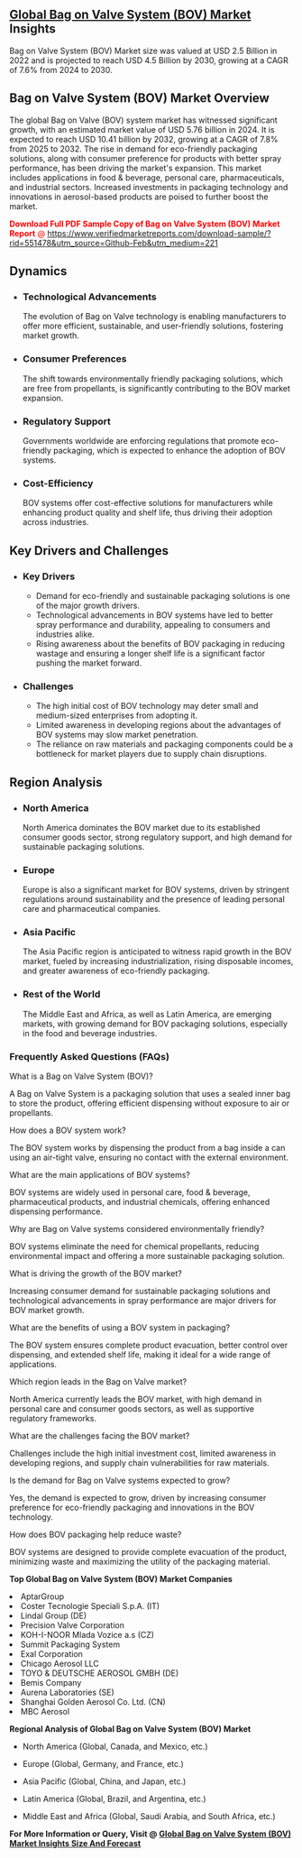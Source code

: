 <h2><a href="https://www.verifiedmarketreports.com/download-sample/?rid=551478&amp;utm_source=Github&amp;utm_medium=221" target="_blank">Global Bag on Valve System (BOV) Market</a> Insights</h2><p>Bag on Valve System (BOV) Market size was valued at USD 2.5 Billion in 2022 and is projected to reach USD 4.5 Billion by 2030, growing at a CAGR of 7.6% from 2024 to 2030.</p><p> <h2>Bag on Valve System (BOV) Market Overview</h2> <p>The global Bag on Valve (BOV) system market has witnessed significant growth, with an estimated market value of USD 5.76 billion in 2024. It is expected to reach USD 10.41 billion by 2032, growing at a CAGR of 7.8% from 2025 to 2032. The rise in demand for eco-friendly packaging solutions, along with consumer preference for products with better spray performance, has been driving the market's expansion. This market includes applications in food & beverage, personal care, pharmaceuticals, and industrial sectors. Increased investments in packaging technology and innovations in aerosol-based products are poised to further boost the market. <p><p><span class=""><span style="color: #ff0000;"><strong>Download Full PDF Sample Copy of Bag on Valve System (BOV) Market Report</strong> @ </span><a href="https://www.verifiedmarketreports.com/download-sample/?rid=551478&amp;utm_source=Github-Feb&amp;utm_medium=221" target="_blank">https://www.verifiedmarketreports.com/download-sample/?rid=551478&amp;utm_source=Github-Feb&amp;utm_medium=221</a></span></p></p> <h2>Dynamics</h2> <ul> <li><h3>Technological Advancements</h3> The evolution of Bag on Valve technology is enabling manufacturers to offer more efficient, sustainable, and user-friendly solutions, fostering market growth.</li> <li><h3>Consumer Preferences</h3> The shift towards environmentally friendly packaging solutions, which are free from propellants, is significantly contributing to the BOV market expansion.</li> <li><h3>Regulatory Support</h3> Governments worldwide are enforcing regulations that promote eco-friendly packaging, which is expected to enhance the adoption of BOV systems.</li> <li><h3>Cost-Efficiency</h3> BOV systems offer cost-effective solutions for manufacturers while enhancing product quality and shelf life, thus driving their adoption across industries.</li> </ul> <h2>Key Drivers and Challenges</h2> <ul> <li><h3>Key Drivers</h3> <ul> <li>Demand for eco-friendly and sustainable packaging solutions is one of the major growth drivers.</li> <li>Technological advancements in BOV systems have led to better spray performance and durability, appealing to consumers and industries alike.</li> <li>Rising awareness about the benefits of BOV packaging in reducing wastage and ensuring a longer shelf life is a significant factor pushing the market forward.</li> </ul> </li> <li><h3>Challenges</h3> <ul> <li>The high initial cost of BOV technology may deter small and medium-sized enterprises from adopting it.</li> <li>Limited awareness in developing regions about the advantages of BOV systems may slow market penetration.</li> <li>The reliance on raw materials and packaging components could be a bottleneck for market players due to supply chain disruptions.</li> </ul> </li> </ul> <h2>Region Analysis</h2> <ul> <li><h3>North America</h3> North America dominates the BOV market due to its established consumer goods sector, strong regulatory support, and high demand for sustainable packaging solutions.</li> <li><h3>Europe</h3> Europe is also a significant market for BOV systems, driven by stringent regulations around sustainability and the presence of leading personal care and pharmaceutical companies.</li> <li><h3>Asia Pacific</h3> The Asia Pacific region is anticipated to witness rapid growth in the BOV market, fueled by increasing industrialization, rising disposable incomes, and greater awareness of eco-friendly packaging.</li> <li><h3>Rest of the World</h3> The Middle East and Africa, as well as Latin America, are emerging markets, with growing demand for BOV packaging solutions, especially in the food and beverage industries.</li> </ul> <h3>Frequently Asked Questions (FAQs)</h3> <p>What is a Bag on Valve System (BOV)?</p> <p>A Bag on Valve System is a packaging solution that uses a sealed inner bag to store the product, offering efficient dispensing without exposure to air or propellants.</p> <p>How does a BOV system work?</p> <p>The BOV system works by dispensing the product from a bag inside a can using an air-tight valve, ensuring no contact with the external environment.</p> <p>What are the main applications of BOV systems?</p> <p>BOV systems are widely used in personal care, food & beverage, pharmaceutical products, and industrial chemicals, offering enhanced dispensing performance.</p> <p>Why are Bag on Valve systems considered environmentally friendly?</p> <p>BOV systems eliminate the need for chemical propellants, reducing environmental impact and offering a more sustainable packaging solution.</p> <p>What is driving the growth of the BOV market?</p> <p>Increasing consumer demand for sustainable packaging solutions and technological advancements in spray performance are major drivers for BOV market growth.</p> <p>What are the benefits of using a BOV system in packaging?</p> <p>The BOV system ensures complete product evacuation, better control over dispensing, and extended shelf life, making it ideal for a wide range of applications.</p> <p>Which region leads in the Bag on Valve market?</p> <p>North America currently leads the BOV market, with high demand in personal care and consumer goods sectors, as well as supportive regulatory frameworks.</p> <p>What are the challenges facing the BOV market?</p> <p>Challenges include the high initial investment cost, limited awareness in developing regions, and supply chain vulnerabilities for raw materials.</p> <p>Is the demand for Bag on Valve systems expected to grow?</p> <p>Yes, the demand is expected to grow, driven by increasing consumer preference for eco-friendly packaging and innovations in the BOV technology.</p> <p>How does BOV packaging help reduce waste?</p> <p>BOV systems are designed to provide complete evacuation of the product, minimizing waste and maximizing the utility of the packaging material.</p> </p><p><strong>Top Global Bag on Valve System (BOV) Market Companies</strong></p><div data-test-id=""><p><li>AptarGroup</li><li> Coster Tecnologie Speciali S.p.A. (IT)</li><li> Lindal Group (DE)</li><li> Precision Valve Corporation</li><li> KOH-I-NOOR Mlada Vozice a.s (CZ)</li><li> Summit Packaging System</li><li> Exal Corporation</li><li> Chicago Aerosol LLC</li><li> TOYO & DEUTSCHE AEROSOL GMBH (DE)</li><li> Bemis Company</li><li> Aurena Laboratories (SE)</li><li> Shanghai Golden Aerosol Co. Ltd. (CN)</li><li> MBC Aerosol</li></p><div><strong>Regional Analysis of&nbsp;Global Bag on Valve System (BOV) Market</strong></div><ul><li dir="ltr"><p dir="ltr">North America&nbsp;(Global, Canada, and Mexico, etc.)</p></li><li dir="ltr"><p dir="ltr">Europe (Global, Germany, and France, etc.)</p></li><li dir="ltr"><p dir="ltr">Asia Pacific&nbsp;(Global, China, and Japan, etc.)</p></li><li dir="ltr"><p dir="ltr">Latin America&nbsp;(Global, Brazil, and Argentina, etc.)</p></li><li dir="ltr">Middle East and Africa&nbsp;(Global, Saudi Arabia, and South Africa, etc.)</li></ul><p><strong>For More Information or Query, Visit @&nbsp;</strong><strong><a href="https://www.verifiedmarketreports.com/product/bag-on-valve-system-bov-market-size-and-forecast/?utm_source=Github&amp;utm_medium=221" target="_blank">Global Bag on Valve System (BOV) Market Insights Size And Forecast</a></strong></p></div>

